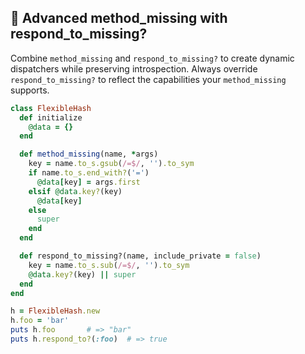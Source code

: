 ## 💎 Advanced method_missing with respond_to_missing?

Combine `method_missing` and `respond_to_missing?` to create dynamic dispatchers while preserving introspection. Always override `respond_to_missing?` to reflect the capabilities your `method_missing` supports.

```ruby
class FlexibleHash
  def initialize
    @data = {}
  end

  def method_missing(name, *args)
    key = name.to_s.gsub(/=$/, '').to_sym
    if name.to_s.end_with?('=')
      @data[key] = args.first
    elsif @data.key?(key)
      @data[key]
    else
      super
    end
  end

  def respond_to_missing?(name, include_private = false)
    key = name.to_s.sub(/=$/, '').to_sym
    @data.key?(key) || super
  end
end

h = FlexibleHash.new
h.foo = 'bar'
puts h.foo       # => "bar"
puts h.respond_to?(:foo)  # => true
```